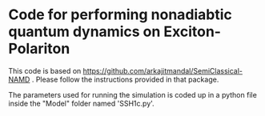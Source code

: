 # Code for performing nonadiabtic quantum dynamics on Exciton-Polariton

This code is based on https://github.com/arkajitmandal/SemiClassical-NAMD . Please follow the instructions provided in that package. 


The parameters used for running the simulation is coded up in a python file inside the "Model" folder named  'SSH1c.py'.  

